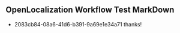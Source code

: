 ## OpenLocalization Workflow Test MarkDown
* 2083cb84-08a6-41d6-b391-9a69e1e34a71 thanks!

<!--HONumber=Jul16_HO2-->


